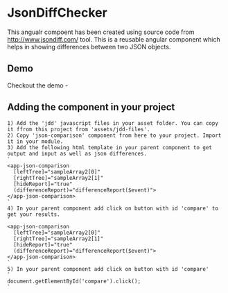 # JsonDiffChecker

This angualr compoent has been created using source code from  http://www.jsondiff.com/ tool. 
This is a reusable angular component which helps in showing differences between two JSON objects.

## Demo

Checkout the demo - 

## Adding the component in your project
```
1) Add the 'jdd' javascript files in your asset folder. You can copy it ffrom this project from 'assets/jdd-files'.
2) Copy 'json-comparison' component from here to your project. Import it in your module.
3) Add the following html template in your parent component to get output and input as well as json differences.
`
<app-json-comparison
  [leftTree]="sampleArray2[0]"
  [rightTree]="sampleArray2[1]"
  [hideReport]="true"
  (differenceReport)="differenceReport($event)">
</app-json-comparison>
`
4) In your parent component add click on button with id 'compare' to get your results.
`
<app-json-comparison
  [leftTree]="sampleArray2[0]"
  [rightTree]="sampleArray2[1]"
  [hideReport]="true"
  (differenceReport)="differenceReport($event)">
</app-json-comparison>
`
5) In your parent component add click on button with id 'compare'
`
document.getElementById('compare').click();
`
```

